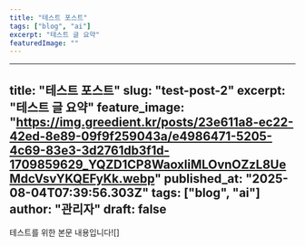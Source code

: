 ```yaml
---
title: "테스트 포스트"
tags: ["blog", "ai"]
excerpt: "테스트 글 요약"
featuredImage: ""
---
```


---
title: "테스트 포스트"
slug: "test-post-2"
excerpt: "테스트 글 요약"
feature_image: "https://img.greedient.kr/posts/23e611a8-ec22-42ed-8e89-09f9f259043a/e4986471-5205-4c69-83e3-3d2761db3f1d-1709859629_YQZD1CP8WaoxliMLOvnOZzL8UeMdcVsvYKQEFyKk.webp"
published_at: "2025-08-04T07:39:56.303Z"
tags: ["blog", "ai"]
author: "관리자"
draft: false
---

테스트를 위한 본문 내용입니다![]